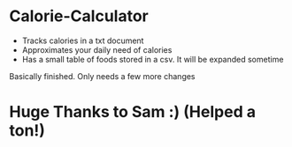 # Calorie-Calculator
* Tracks calories in a txt document
* Approximates your daily need of calories
* Has a small table of foods stored in a csv. It will be expanded sometime

Basically finished. Only needs a few more changes


# Huge Thanks to Sam :) (Helped a ton!)
